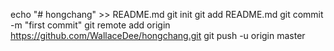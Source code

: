 echo "# hongchang" >> README.md
git init
git add README.md
git commit -m "first commit"
git remote add origin https://github.com/WallaceDee/hongchang.git
git push -u origin master
